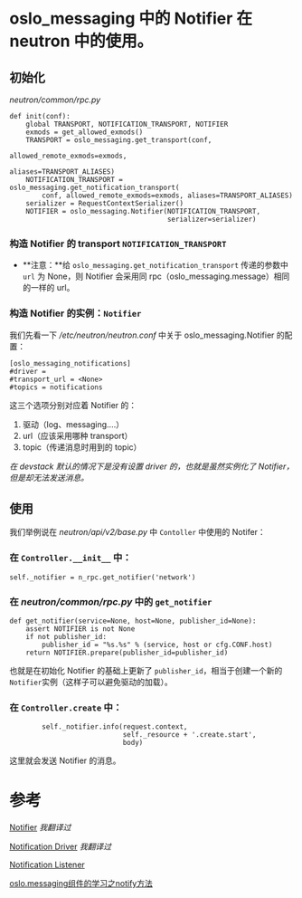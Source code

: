 # oslo_messaging 中的 Notifier 在 neutron 中的使用。

## 初始化

*neutron/common/rpc.py*

```
def init(conf):
    global TRANSPORT, NOTIFICATION_TRANSPORT, NOTIFIER
    exmods = get_allowed_exmods()
    TRANSPORT = oslo_messaging.get_transport(conf,
                                             allowed_remote_exmods=exmods,
                                             aliases=TRANSPORT_ALIASES)
    NOTIFICATION_TRANSPORT = oslo_messaging.get_notification_transport(
        conf, allowed_remote_exmods=exmods, aliases=TRANSPORT_ALIASES)
    serializer = RequestContextSerializer()
    NOTIFIER = oslo_messaging.Notifier(NOTIFICATION_TRANSPORT,
                                       serializer=serializer)
```

### 构造 Notifier 的 transport `NOTIFICATION_TRANSPORT`

* **注意：**给 `oslo_messaging.get_notification_transport` 传递的参数中 `url` 为 None，则 Notifier 会采用同 rpc（oslo_messaging.message）相同的一样的 url。

### 构造 Notifier 的实例：`Notifier`
  
我们先看一下 */etc/neutron/neutron.conf* 中关于 oslo_messaging.Notifier 的配置：

```
[oslo_messaging_notifications]
#driver =
#transport_url = <None>
#topics = notifications
```

这三个选项分别对应着 Notifier 的：

1. 驱动（log、messaging....）
2. url（应该采用哪种 transport）
3. topic（传递消息时用到的 topic）

*在 devstack 默认的情况下是没有设置 driver 的，也就是虽然实例化了 Notifier，但是却无法发送消息。*

## 使用

我们举例说在 *neutron/api/v2/base.py* 中 `Contoller` 中使用的 Notifer：

### 在 `Controller.__init__` 中：

```
self._notifier = n_rpc.get_notifier('network')
``` 

### 在 *neutron/common/rpc.py* 中的 `get_notifier`

```
def get_notifier(service=None, host=None, publisher_id=None):
    assert NOTIFIER is not None
    if not publisher_id:
        publisher_id = "%s.%s" % (service, host or cfg.CONF.host)
    return NOTIFIER.prepare(publisher_id=publisher_id)
```

也就是在初始化 Notifier 的基础上更新了 `publisher_id`，相当于创建一个新的 `Notifier`实例（这样子可以避免驱动的加载）。

### 在 `Controller.create` 中：

```
        self._notifier.info(request.context,
                            self._resource + '.create.start',
                            body)
```

这里就会发送 Notifier 的消息。

# 参考

[Notifier](https://docs.openstack.org/developer/oslo.messaging/notifier.html) *我翻译过*

[Notification Driver](https://docs.openstack.org/developer/oslo.messaging/notification_driver.html) *我翻译过*

[Notification Listener](https://docs.openstack.org/developer/oslo.messaging/notification_listener.html)

[oslo.messaging组件的学习之notify方法](http://bingotree.cn/?p=238)